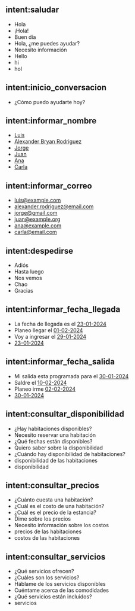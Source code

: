 ## intent:saludar
- Hola
- ¡Hola!
- Buen día
- Hola, ¿me puedes ayudar?
- Necesito información
- Hello
- hi
- hol

## intent:inicio_conversacion
- ¿Cómo puedo ayudarte hoy?

## intent:informar_nombre
- [Luis](nombres_usuario)
- [Alexander Bryan Rodriguez](nombres_usuario)
- [Jorge](nombres_usuario)
- [Juan](nombres_usuario)
- [Ana](nombres_usuario)
- [Carla](nombres_usuario)

## intent:informar_correo
- [luis@example.com](correo_usuario)
- [alexander.rodriguez@email.com](correo_usuario)
- [jorge@gmail.com](correo_usuario)
- [juan@example.org](correo_usuario)
- [ana@example.com](correo_usuario)
- [carla@email.com](correo_usuario)


## intent:despedirse
- Adiós
- Hasta luego
- Nos vemos
- Chao
- Gracias

## intent:informar_fecha_llegada
- La fecha de llegada es el [23-01-2024](fecha_llegada)
- Planeo llegar el [01-02-2024](fecha_llegada)
- Voy a ingresar el [29-01-2024](fecha_llegada)
- [23-01-2024](fecha_llegada)

## intent:informar_fecha_salida
- Mi salida esta programada para el [30-01-2024](fecha_salida)
- Saldre el [10-02-2024](fecha_salida)
- Planeo irme [02-02-2024](fecha_salida)
- [30-01-2024](fecha_salida)


## intent:consultar_disponibilidad
- ¿Hay habitaciones disponibles?
- Necesito reservar una habitación
- ¿Qué fechas están disponibles?
- Quiero saber sobre la disponibilidad
- ¿Cuándo hay disponibilidad de habitaciones?
- disponibilidad de las habitaciones
- disponibilidad

## intent:consultar_precios
- ¿Cuánto cuesta una habitación?
- ¿Cuál es el costo de una habitación?
- ¿Cuál es el precio de la estancia?
- Dime sobre los precios
- Necesito información sobre los costos
- precios de las habitaciones
- costos de las habitaciones

## intent:consultar_servicios
- ¿Qué servicios ofrecen?
- ¿Cuáles son los servicios?
- Háblame de los servicios disponibles
- Cuéntame acerca de las comodidades
- ¿Qué servicios están incluidos?
- servicios
